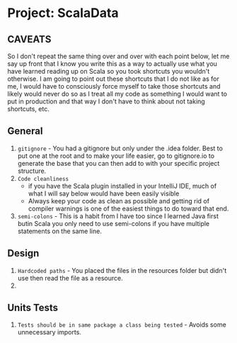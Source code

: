# Project: ScalaData

## CAVEATS

So I don't repeat the same thing over and over with each point below, let me say up front that I know you write this as
a way to actually use what you have learned reading up on Scala so you took shortcuts you wouldn't otherwise. I am going
to point out these shortcuts that I do not like as for me, I would have to consciously force myself to take those
shortcuts and likely would never do so as I treat all my code as something I would want to put in production and that
way I don't have to think about not taking shortcuts, etc.

## General

1. `gitignore` - You had a gitignore but only under the .idea folder. Best to put one at the root and to make your life
   easier, go to gitignore.io to generate the base that you can then add to with your specific project structure.
1. `Code cleanliness`
    * if you have the Scala plugin installed in your IntelliJ IDE, much of what I will say below would have been easily
      visible
    * Always keep your code as clean as possible and getting rid of compiler warnings is one of the easiest things to do
      toward that end.
1. `semi-colons` - This is a habit from I have too since I learned Java first butin Scala you only need to use
   semi-colons if you have multiple statements on the same line.

## Design

1. `Hardcoded paths` - You placed the files in the resources folder but didn't use then read the file as a resource.
1.

## Units Tests

1. `Tests should be in same package a class being tested` - Avoids some unnecessary imports.


